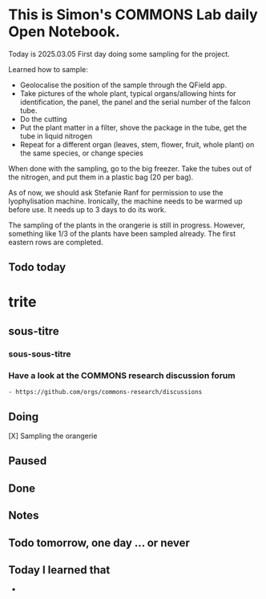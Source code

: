 

# This is Simon's COMMONS Lab daily Open Notebook.

Today is 2025.03.05
First day doing some sampling for the project.

Learned how to sample:
 -  Geolocalise the position of the sample through the QField app.
 - Take pictures of the whole plant, typical organs/allowing hints for identification, the panel, the panel and the serial number of the falcon tube.
 - Do the cutting
 - Put the plant matter in a filter, shove the package in the tube, get the tube in liquid nitrogen
 - Repeat for a different organ (leaves, stem, flower, fruit, whole plant) on the same species, or change species

When done with the sampling, go to the big freezer. Take the tubes out of the nitrogen, and put them in a plastic bag (20 per bag).

As of now, we should ask Stefanie Ranf for permission to use the lyophylisation machine. Ironically, the  machine needs to be warmed up before use. It needs up to 3 days to do its work.

The sampling of the plants in the orangerie is still in progress. However, something like 1/3 of the plants have been sampled already. The first eastern rows are completed.


## Todo today

# trite
## sous-titre

### sous-sous-titre

### Have a look at the COMMONS research discussion forum
    - https://github.com/orgs/commons-research/discussions


###
###

## Doing
[X] Sampling the orangerie

## Paused

## Done

## Notes

## Todo tomorrow, one day ... or never 


###
###


## Today I learned that

- 
